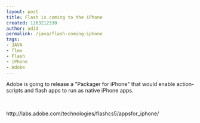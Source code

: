 ```yaml
---
layout: post
title: Flash is coming to the iPhone
created: 1263212330
author: udid
permalink: /java/flash-coming-iphone
tags:
- JAVA
- flex
- Flash
- iPhone
- Adobe
---
```

<p>Adobe is going to release a &quot;Packager for iPhone&quot; that would enable action-scripts and flash apps to run as native iPhone apps.</p>
<p>&nbsp;</p>
<p>http://labs.adobe.com/technologies/flashcs5/appsfor_iphone/</p>
